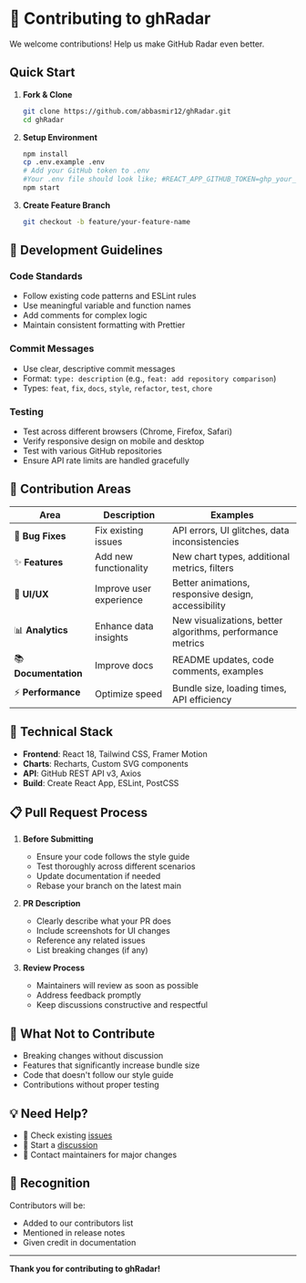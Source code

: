 # 🤝 Contributing to ghRadar

We welcome contributions! Help us make GitHub Radar even better.

## Quick Start

1. **Fork & Clone**
   ```bash
   git clone https://github.com/abbasmir12/ghRadar.git
   cd ghRadar
   ```

2. **Setup Environment**
   ```bash
   npm install
   cp .env.example .env
   # Add your GitHub token to .env
   #Your .env file should look like; #REACT_APP_GITHUB_TOKEN=ghp_your_token_here
   npm start
   ```

3. **Create Feature Branch**
   ```bash
   git checkout -b feature/your-feature-name
   ```

## 📝 Development Guidelines

### **Code Standards**
- Follow existing code patterns and ESLint rules
- Use meaningful variable and function names
- Add comments for complex logic
- Maintain consistent formatting with Prettier

### **Commit Messages**
- Use clear, descriptive commit messages
- Format: `type: description` (e.g., `feat: add repository comparison`)
- Types: `feat`, `fix`, `docs`, `style`, `refactor`, `test`, `chore`

### **Testing**
- Test across different browsers (Chrome, Firefox, Safari)
- Verify responsive design on mobile and desktop
- Test with various GitHub repositories
- Ensure API rate limits are handled gracefully

## 🎯 Contribution Areas

| Area | Description | Examples |
|------|-------------|----------|
| 🐛 **Bug Fixes** | Fix existing issues | API errors, UI glitches, data inconsistencies |
| ✨ **Features** | Add new functionality | New chart types, additional metrics, filters |
| 🎨 **UI/UX** | Improve user experience | Better animations, responsive design, accessibility |
| 📊 **Analytics** | Enhance data insights | New visualizations, better algorithms, performance metrics |
| 📚 **Documentation** | Improve docs | README updates, code comments, examples |
| ⚡ **Performance** | Optimize speed | Bundle size, loading times, API efficiency |

## 🔧 Technical Stack

- **Frontend**: React 18, Tailwind CSS, Framer Motion
- **Charts**: Recharts, Custom SVG components
- **API**: GitHub REST API v3, Axios
- **Build**: Create React App, ESLint, PostCSS

## 📋 Pull Request Process

1. **Before Submitting**
   - Ensure your code follows the style guide
   - Test thoroughly across different scenarios
   - Update documentation if needed
   - Rebase your branch on the latest main

2. **PR Description**
   - Clearly describe what your PR does
   - Include screenshots for UI changes
   - Reference any related issues
   - List breaking changes (if any)

3. **Review Process**
   - Maintainers will review as soon as possible
   - Address feedback promptly
   - Keep discussions constructive and respectful

## 🚫 What Not to Contribute

- Breaking changes without discussion
- Features that significantly increase bundle size
- Code that doesn't follow our style guide
- Contributions without proper testing

## 💡 Need Help?

- 📖 Check existing [issues](https://github.com/abbasmir12/ghRadar/issues)
- 💬 Start a [discussion](https://github.com/abbasmir12/ghRadar/discussions)
- 📧 Contact maintainers for major changes

## 🎉 Recognition

Contributors will be:
- Added to our contributors list
- Mentioned in release notes
- Given credit in documentation

---

**Thank you for contributing to ghRadar!**